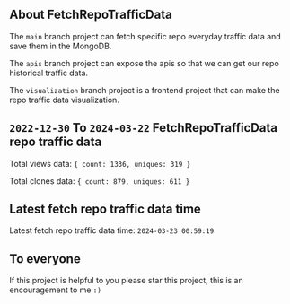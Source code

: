 ## About FetchRepoTrafficData

The `main` branch project can fetch specific repo everyday traffic data and save them in the MongoDB.

The `apis` branch project can expose the apis so that we can get our repo historical traffic data.

The `visualization` branch project is a frontend project that can make the repo traffic data visualization.

## `2022-12-30` To `2024-03-22` FetchRepoTrafficData repo traffic data

Total views data: `{ count: 1336, uniques: 319 }`

Total clones data: `{ count: 879, uniques: 611 }`

## Latest fetch repo traffic data time

Latest fetch repo traffic data time: `2024-03-23 00:59:19`

## To everyone

If this project is helpful to you please star this project, this is an encouragement to me `:)`



